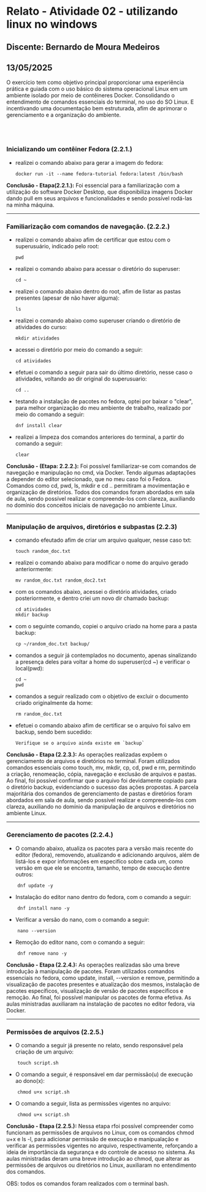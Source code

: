 # Relato - Atividade 02 - utilizando linux no windows

## Discente: Bernardo de Moura Medeiros
## 13/05/2025

<p> O exercício tem como objetivo principal proporcionar uma experiência prática e guiada com o uso básico do sistema operacional Linux em um ambiente isolado por meio de contêineres Docker. Consolidando o entendimento de comandos essenciais do terminal, no uso do SO Linux. E incentivando uma documentação bem estruturada, afim de aprimorar o gerenciamento e a organização do ambiente. </p>

<br>
<br>

### Inicializando um contêiner Fedora (2.2.1.)

- realizei o comando abaixo para gerar a imagem do fedora:
    ```
    docker run -it --name fedora-tutorial fedora:latest /bin/bash
    ```
**Conclusão - Etapa(2.2.1.):** Foi essencial para a familiarização com a utilização do software Docker Desktop, que disponibiliza imagens Docker dando pull em seus arquivos e funcionalidades e sendo possível rodá-las na minha máquina.

--- 

### Familiarização com comandos de navegação. (2.2.2.)

- realizei o comando abaixo afim de certificar que estou com o superusuário, indicado pelo root:

    ```
    pwd
    ```

- realizei o comando abaixo para acessar o diretório do superuser:

    ```
    cd ~
    ```
    
- realizei o comando abaixo dentro do root, afim de listar as pastas presentes (apesar de não haver alguma):

    ```
    ls
    ``` 

- realizei o comando abaixo como superuser criando o diretório de atividades do curso:

    ```
    mkdir atividades
    ``` 
- acessei o diretório por meio do comando a seguir:

    ```
    cd atividades
    ``` 

- efetuei o comando a seguir para sair do último diretório, nesse caso o atividades, voltando ao dir original do superusuario:

    ```
    cd ..
    ``` 

- testando a instalação de pacotes no fedora, optei por baixar o "clear", para melhor organização do meu ambiente de trabalho, realizado por meio do comando a seguir:

    ```
    dnf install clear
    ``` 

- realizei a limpeza dos comandos anteriores do terminal, a partir do comando a seguir:

    ```
    clear
    ``` 

**Conclusão - (Etapa: 2.2.2.):** Foi possível familiarizar-se com comandos de navegação e manipulação no cmd, via Docker. Tendo algumas adaptações a depender do editor selecionado, que no meu caso foi o Fedora. Comandos como cd, pwd, ls, mkdir e cd .. permitiram a movimentação e organização de diretórios. Todos dos comandos foram abordados em sala de aula, sendo possível realizar e compreende-los com clareza, auxiliando no domínio dos conceitos iniciais de navegação no ambiente Linux.



---

### Manipulação de arquivos, diretórios e subpastas (2.2.3)

- comando efeutado afim de criar um arquivo qualquer, nesse caso txt:

    ```
    touch random_doc.txt
    ```

- realizei o comando abaixo para modificar o nome do arquivo gerado anteriormente:

    ```
    mv random_doc.txt random_doc2.txt
    ```

- com os comandos abaixo, acessei o diretório atividades, criado posteriormente, e dentro criei um novo dir chamado backup:

    ```
    cd atividades
    mkdir backup
    ```

- com o seguinte comando, copiei o arquivo criado na home para a pasta backup:

    ```
    cp ~/random_doc.txt backup/
    ```

- comandos a seguir já contemplados no documento, apenas sinalizando a presença deles para voltar a home do superuser(cd ~) e verificar o local(pwd):

    ```
    cd ~
    pwd
    ```

- comandos a seguir realizado com o objetivo de excluir o documento criado originalmente da home:

    ```
    rm random_doc.txt 
    ```

- efetuei o comando abaixo afim de certificar se o arquivo foi salvo em backup, sendo bem sucedido:

    ```
    Verifique se o arquivo ainda existe em `backup`
    ```

**Conclusão - Etapa (2.2.3.):** As operações realizadas expõem o gerenciamento de arquivos e diretórios no terminal. Foram utilizados comandos essenciais como touch, mv, mkdir, cp, cd, pwd e rm, permitindo a criação, renomeação, cópia, navegação e exclusão de arquivos e pastas. Ao final, foi possível confirmar que o arquivo foi devidamente copiado para o diretório backup, evidenciando o sucesso das ações propostas. A parcela majoritária dos comandos de gerenciamento de pastas e diretórios foram abordados em sala de aula, sendo possível realizar e compreende-los com clareza, auxiliando no domínio da manipulação de arquivos e diretórios no ambiente Linux.

---

### Gerenciamento de pacotes (2.2.4.)

- O comando abaixo, atualiza os pacotes para a versão mais recente do editor (fedora), removendo, atualizando e adicionando arquivos, além de listá-los e expor informações em especifíco sobre cada um, como versão em que ele se encontra, tamanho, tempo de execução dentre outros:

```
    dnf update -y
```

- Instalação do editor nano dentro do fedora, com o comando a seguir:

```
    dnf install nano -y
```

- Verificar a versão do nano, com o comando a seguir:

```
    nano --version
```

- Remoção do editor nano, com o comando a seguir:

```
    dnf remove nano -y
```

**Conclusão - Etapa (2.2.4.):** As operações realizadas são uma breve introdução à manipulação de pacotes. Foram utilizados comandos essenciais no fedora, como update, install, --version e remove, permitindo a visualização de pacotes presentes e atualização dos mesmos, instalação de pacotes específicos, visualização de versão de pacotes específicos e remoção. Ao final, foi possível manipular os pacotes de forma efetiva. As aulas ministradas auxiliaram na instalação de pacotes no editor fedora, via Docker.

--- 

### Permissões de arquivos (2.2.5.)

- O comando a seguir já presente no relato, sendo responsável pela criação de um arquivo:

```
    touch script.sh
```

- O comando a seguir, é responsável em dar permissão(u) de execução ao dono(x):

```
    chmod u+x script.sh
```

- O comando a seguir, lista as permissões vigentes no arquivo:

```
    chmod u+x script.sh
```

**Conclusão - Etapa (2.2.5.):** Nessa etapa rfoi possível compreender como funcionam as permissões de arquivos no Linux, com os comandos chmod u+x e ls -l, para adicionar permissão de execução e manipualação e verificar as permissões vigentes no arquivo, respectivamente, reforçando a ideia de importância da segurança e do controle de acesso no sistema. As aulas ministradas deram uma breve introdução ao chmod, que alterar as permissões de arquivos ou diretórios no Linux, auxiliaram no entendimento dos comandos.

















<p> OBS: todos os comandos foram realizados com o terminal bash. </p>